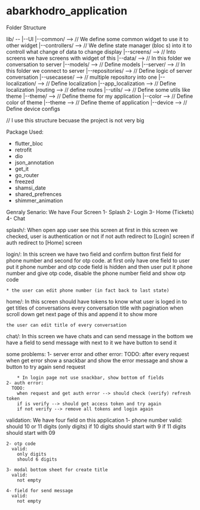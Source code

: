 # abarkhodro_application

Folder Structure

lib/ --
      |--UI
        |--common/  --> // We define some common widget to use it to other widget
        |--controllers/  --> // We define state manager (bloc s) into it to controll what change of data to change display
        |--screens/  --> // Into screens we have screens with widget of this
      |--data/ --> // In this folder we conversation to server
        |--models/  --> // Define models 
        |--server/  --> // In this folder we connect to server
        |--repositories/  --> // Define logic of server conversation
        |--usecasese/ --> // multiple repository into one
      |--localization/  --> // Define localization
        |--app_localization  --> // Define localization
      |routing --> // define routes
      |--utils/  -->  // Define some utils like theme
        |--theme/  --> // Define theme for my application
          |--color  --> // Define color of theme
          |--theme  --> // Define theme of application
        |--device  --> // Define device configs


// I use this structure becuase the project is not very big


Package Used:
 + flutter_bloc
 + retrofit
 + dio
 + json_annotation
 + get_it
 + go_router
 + freezed
 + shamsi_date
 + shared_prefrences
 + shimmer_animation


Genraly Senario:
  We have Four Screen
    1- Splash
    2- Login
    3- Home (Tickets)
    4- Chat

  splash/:
    When open app user see this screen at first
    in this screen we checked, user is authentication or not
    if not auth redirect to [Login] screen
    if auth redirect to [Home] screen

  login/:
    In this screen we have two field and confirm button
    first field for phone number and second for otp code.
    at first only have one field to user put it phone number and
    otp code field is hidden and then user put it phone number and 
    give otp code, disable the phone number field and show otp code 

    * the user can edit phone number (in fact back to last state)
  
  home/:
    In this screen should have tokens to know what user is loged in to get titles of conversations
    every conversation title with pagination 
    when scroll down get next page of this and append it to show more
    
    the user can edit title of every conversation

  chat/:
    In this screen we have chats and can send message
    in the bottom we have a field to send message with next to it we have button to send it
  



  some problems:
    1- server error and other error:
      TODO:
        after every request when get error show a snackbar and show the error message
        and show a button to try again send request

        * In login page not use snackbar, show bottom of fields
    2- auth error:
      TODO:
        when request and get auth error --> should check (verify) refresh token
        if is verify --> should get access token and try again
        if not verify --> remove all tokens and login again
    

  validation:
    We have four field on this application
    1- phone number
      valid: 
        should 10 or 11 digits (only digits)
        if 10 digits should start with 9
        if 11 digits should start with 09

    2- otp code
      valid:
        only digits
        should 6 digits
      
    3- modal bottom sheet for create title
      valid:
        not empty

    4- field for send message
      valid:
        not empty


